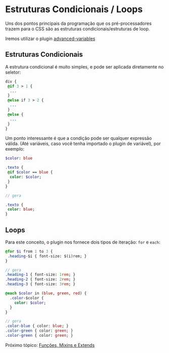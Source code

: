 # Estruturas Condicionais / Loops

Uns dos pontos principais da programação que os pré-processadores trazem para o CSS são as estruturas condicionais/estruturas de loop.

Iremos utilizar o plugin [advanced-variables](https://github.com/jonathantneal/postcss-advanced-variables)

## Estruturas Condicionais

A estrutura condicional é muito simples, e pode ser aplicada diretamente no seletor:

```sass
div {
 @if 3 > 1 {
  ...
 }
 @else if 3 > 2 {
  ...
 }
 @else {
  ...
 }
}
```

Um ponto interessante é que a condição pode ser qualquer expressão válida. (Até variáveis, caso você tenha importado o plugin de variável), por exemplo:

```sass
$color: blue

.texto {
 @if $color == blue {
  color: $color;
 }
}

// gera

.texto {
 color: blue;
}
```

## Loops

Para este conceito, o plugin nos fornece dois tipos de iteração: `for` e `each`:

```sass
@for $i from 1 to 3 {
 .heading-$i { font-size: $(i)rem; }
}

// gera
.heading-1 { font-size: 1rem; }
.heading-2 { font-size: 2rem; }
.heading-3 { font-size: 3rem; }
```

```sass
@each $color in (blue, green, red) {
  .color-$color {
    color: $color;
  }
}

// gera
.color-blue { color: blue; }
.color-green { color: green; }
.color-green { color: green; }
```

Próximo tópico: [Funções, Mixins e Extends](functions.md)
